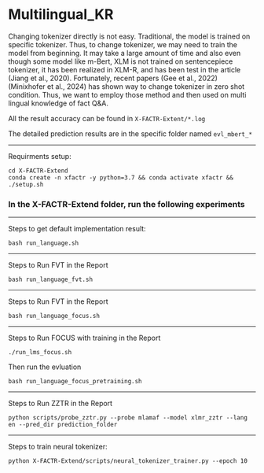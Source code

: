 # Multilingual_KR

Changing tokenizer directly is not easy. Traditional, the model is trained on specific tokenizer. Thus, to change tokenizer, we may need to train the model from beginning. It may take a large amount of time and also even though some model like m-Bert, XLM is not trained on sentencepiece tokenizer, it has been realized in XLM-R, and has been test in the article (Jiang et al., 2020). Fortunately, recent papers (Gee et al., 2022) (Minixhofer et al., 2024) has shown way to change tokenizer in zero shot condition. Thus, we want to employ those method and then used on multi lingual knowledge of fact Q&A.

All the result accuracy can be found in `X-FACTR-Extent/*.log`

The detailed prediction results are in the specific folder named `evl_mbert_*`

---
Requirments setup:
```
cd X-FACTR-Extend
conda create -n xfactr -y python=3.7 && conda activate xfactr && ./setup.sh
```

### In the X-FACTR-Extend folder, run the following experiments
---
Steps to get default implementation result:
```
bash run_language.sh
```
---
Steps to Run FVT in the Report
```
bash run_language_fvt.sh
```
---
Steps to Run FVT in the Report
```
bash run_language_focus.sh
```
---
Steps to Run FOCUS with training in the Report
```
./run_lms_focus.sh
```
Then run the evluation
```
bash run_language_focus_pretraining.sh
```
---
Steps to Run ZZTR in the Report
```
python scripts/probe_zztr.py --probe mlamaf --model xlmr_zztr --lang en --pred_dir prediction_folder
```
---
Steps to train neural tokenizer:
```
python X-FACTR-Extend/scripts/neural_tokenizer_trainer.py --epoch 10
```